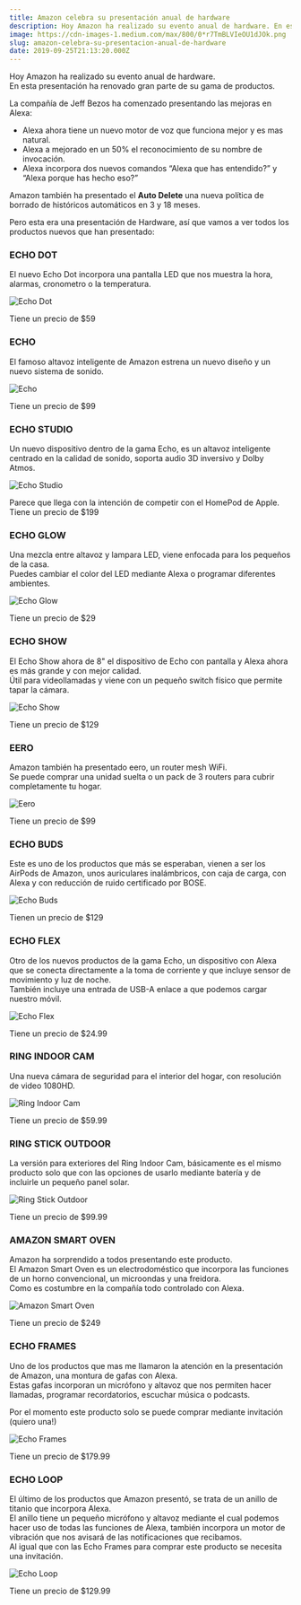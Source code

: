 ```yaml
---
title: Amazon celebra su presentación anual de hardware
description: Hoy Amazon ha realizado su evento anual de hardware. En esta presentación ha renovado gran parte de su gama de productos.
image: https://cdn-images-1.medium.com/max/800/0*r7TmBLVIeOU1dJOk.png
slug: amazon-celebra-su-presentacion-anual-de-hardware
date: 2019-09-25T21:13:20.000Z
---
```



Hoy Amazon ha realizado su evento anual de hardware.  
En esta presentación ha renovado gran parte de su gama de productos.

La compañía de Jeff Bezos ha comenzado presentando las mejoras en Alexa:

- Alexa ahora tiene un nuevo motor de voz que funciona mejor y es mas natural.
- Alexa a mejorado en un 50% el reconocimiento de su nombre de invocación.
- Alexa incorpora dos nuevos comandos “Alexa que has entendido?” y “Alexa porque has hecho eso?”

Amazon también ha presentado el **Auto Delete** una nueva política de borrado de históricos automáticos en 3 y 18 meses.

Pero esta era una presentación de Hardware, así que vamos a ver todos los productos nuevos que han presentado:

### ECHO DOT

El nuevo Echo Dot incorpora una pantalla LED que nos muestra la hora, alarmas, cronometro o la temperatura.

![Echo Dot](https://cdn-images-1.medium.com/max/800/0*JKXd77lKVm7-9zKE.jpg)

Tiene un precio de $59

### ECHO

El famoso altavoz inteligente de Amazon estrena un nuevo diseño y un nuevo sistema de sonido.

![Echo](https://cdn-images-1.medium.com/max/800/0*ZhFmMHuk4f52FGNV.jpg)

Tiene un precio de $99

### ECHO STUDIO

Un nuevo dispositivo dentro de la gama Echo, es un altavoz inteligente centrado en la calidad de sonido, soporta audio 3D inversivo y Dolby Atmos.

![Echo Studio](https://cdn-images-1.medium.com/max/800/0*Dgyg8idhtyem-sZo.jpg)

Parece que llega con la intención de competir con el HomePod de Apple.  
Tiene un precio de $199

### ECHO GLOW

Una mezcla entre altavoz y lampara LED, viene enfocada para los pequeños de la casa.  
Puedes cambiar el color del LED mediante Alexa o programar diferentes ambientes.

![Echo Glow](https://cdn-images-1.medium.com/max/800/0*KWgjh3Bw9TQb0daQ.jpg)

Tiene un precio de $29

### ECHO SHOW

El Echo Show ahora de 8" el dispositivo de Echo con pantalla y Alexa ahora es más grande y con mejor calidad.  
Útil para videollamadas y viene con un pequeño switch físico que permite tapar la cámara.

![Echo Show](https://cdn-images-1.medium.com/max/800/0*LnC3q6jILtDIullJ.jpg)

Tiene un precio de $129

### EERO

Amazon también ha presentado eero, un router mesh WiFi.  
Se puede comprar una unidad suelta o un pack de 3 routers para cubrir completamente tu hogar.

![Eero](https://cdn-images-1.medium.com/max/800/0*mGs_U5TkFu6W7uD7.jpg)

Tiene un precio de $99

### ECHO BUDS

Este es uno de los productos que más se esperaban, vienen a ser los AirPods de Amazon, unos auriculares inalámbricos, con caja de carga, con Alexa y con reducción de ruido certificado por BOSE.

![Echo Buds](https://cdn-images-1.medium.com/max/800/0*yZiBoDtWqYmrM5UH.jpg)

Tienen un precio de $129

### ECHO FLEX

Otro de los nuevos productos de la gama Echo, un dispositivo con Alexa que se conecta directamente a la toma de corriente y que incluye sensor de movimiento y luz de noche.  
También incluye una entrada de USB-A enlace a que podemos cargar nuestro móvil.

![Echo Flex](https://cdn-images-1.medium.com/max/800/0*sC3m5GnuEmUbeIek.jpg)

Tiene un precio de $24.99

### RING INDOOR CAM

Una nueva cámara de seguridad para el interior del hogar, con resolución de video 1080HD.

![Ring Indoor Cam](https://cdn-images-1.medium.com/max/800/0*qhKFgvHRv6xM_iss.jpg)

Tiene un precio de $59.99

### RING STICK OUTDOOR

La versión para exteriores del Ring Indoor Cam, básicamente es el mismo producto solo que con las opciones de usarlo mediante batería y de incluirle un pequeño panel solar.

![Ring Stick Outdoor](https://cdn-images-1.medium.com/max/800/0*ARnBMh5ZyLDiJB3_.jpg)

Tiene un precio de $99.99

### AMAZON SMART OVEN

Amazon ha sorprendido a todos presentando este producto.  
El Amazon Smart Oven es un electrodoméstico que incorpora las funciones de un horno convencional, un microondas y una freidora.  
Como es costumbre en la compañía todo controlado con Alexa.

![Amazon Smart Oven](https://cdn-images-1.medium.com/max/800/0*YKmvAfXwUGIAtMEk.jpg)

Tiene un precio de $249

### ECHO FRAMES

Uno de los productos que mas me llamaron la atención en la presentación de Amazon, una montura de gafas con Alexa.  
Estas gafas incorporan un micrófono y altavoz que nos permiten hacer llamadas, programar recordatorios, escuchar música o podcasts.

Por el momento este producto solo se puede comprar mediante invitación (quiero una!)

![Echo Frames](https://cdn-images-1.medium.com/max/800/0*sj2zsGRKmXXIvTQO.jpg)

Tiene un precio de $179.99

### ECHO LOOP

El último de los productos que Amazon presentó, se trata de un anillo de titanio que incorpora Alexa.  
El anillo tiene un pequeño micrófono y altavoz mediante el cual podemos hacer uso de todas las funciones de Alexa, también incorpora un motor de vibración que nos avisará de las notificaciones que recibamos.  
Al igual que con las Echo Frames para comprar este producto se necesita una invitación.

![Echo Loop](https://cdn-images-1.medium.com/max/800/0*8gT2qq61hfGHbCoN.jpg)

Tiene un precio de $129.99
